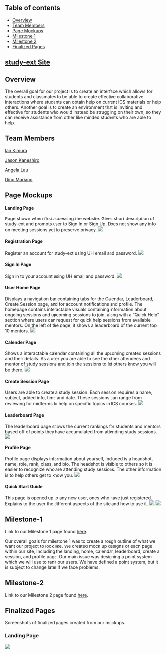 ## Table of contents

* [Overview](#overview)
* [Team Members](#team-members)
* [Page Mockups](#page-mockups)
* [Milestone 1](#milestone-1)
* [Milestone 2](#milestone-2)
* [Finalized Pages](#Finalized-Pages)

## [study-ext Site](http://198.211.97.187/#/)

## Overview
The overall goal for our project is to create an interface which allows for students and classmates to be able to create effective collaborative interactions where students can obtain help on current ICS materials or help others. Another goal is to create an environment that is inviting and effective for students who would instead be struggling on their own, so they can receive assistance from other like minded students who are able to help. 

## Team Members
[Ian Kimura](https://ian-kimura.github.io/)

[Jason Kaneshiro](https://jasonkaneshiro.github.io/)

[Angela Lau](https://angcylau.github.io/)

[Dino Mariano](https://d1lm.github.io/)

## Page Mockups

#### Landing Page
Page shown when first accessing the website. Gives short description of study-ext and prompts user to Sign In or Sign Up. Does not show any info on meeting sessions yet to preserve privacy. 
<img src="doc/landingPage.png">

#### Registration Page
Register an account for study-ext using UH email and password. 
<img src="doc/registerPage.png">

#### Sign In Page
Sign in to your account using UH email and password. 
<img src="doc/signInPage.png">

#### User Home Page
Displays a navigation bar containing tabs for the Calendar, Leaderboard, Create Session page, and for account notifications and profile. The homepage contains interactable visuals containing information about ongoing sessions and upcoming sessions to join, along with a “Quick Help” section where users can request for quick help sessions from available mentors. On the left of the page, it shows a leaderboard of the current top 10 mentors. 
<img src="doc/userHomePage.png">

#### Calender Page
Shows a interactable calendar containing all the upcoming created sessions and their details. As a user you are able to see the other attendees and mentor of study sessions and join the sessions to let others know you will be there. 
<img src="doc/calendarPage.png">

#### Create Session Page
Users are able to create a study session. Each session requires a name, subject, added info, time and date. These sessions can range from reviewing for midterms to help on specific topics in ICS courses. 
<img src="doc/createSessionPage.png">

#### Leaderboard Page
The leaderboard page shows the current rankings for students and mentors based off of points they have accumulated from attending study sessions. 
<img src="doc/leaderboardPage.png">

#### Profile Page
Profile page displays information about yourself, included is a headshot, name, role, rank, class, and bio. The headshot is visible to others so it is easier to recognize who are attending study sessions. The other information is to help others get to know you. 
<img src="doc/profilePage.png">

#### Quick Start Guide
This page is opened up to any new user, ones who have just registered. Explains to the user the different aspects of the site and how to use it. 
<img src="doc/quickStart1.PNG">
<img src="doc/quickStart2.PNG">

## Milestone-1
Link to our Milestone 1 page found [here](https://github.com/Study-ext/study-ext/projects/1). 

Our overall goals for milestone 1 was to create a rough outline of what we want our project to look like. We created mock up designs of each page within our site, including the landing, home, calendar, leaderboard, create a session, and profile page. Our main issue was designing a point system which we will use to rank our users. We have defined a point system, but it is subject to change later if we face problems. 

## Milestone-2
Link to our Milestone 2 page found [here](https://github.com/Study-ext/study-ext/projects/3?add_cards_query=is%3Aopen). 

## Finalized Pages
Screenshots of finalized pages created from our mockups. 

### Landing Page
<img src="doc/landing-page.png">
